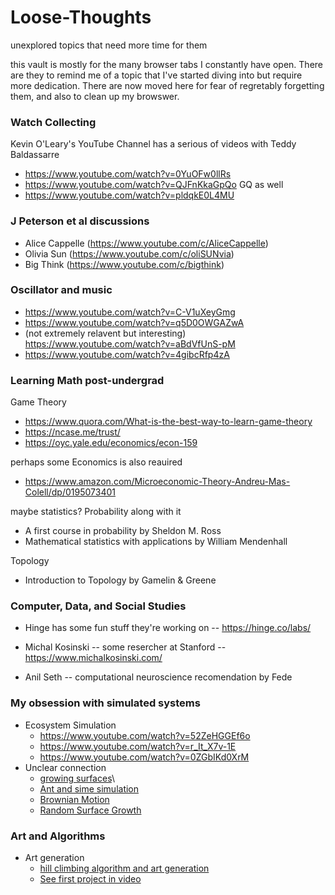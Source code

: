 # Loose-Thoughts
unexplored topics that need more time for them

this vault is mostly for the many  browser tabs I constantly have open. There are they to remind me of a topic that I've started diving into but require more dedication. There are now moved here for fear of regretably forgetting them, and also to clean up my browswer. 

### Watch Collecting
Kevin O'Leary's YouTube Channel has a serious of videos with Teddy Baldassarre
- https://www.youtube.com/watch?v=0YuOFw0llRs
- https://www.youtube.com/watch?v=QJFnKkaGpQo
GQ as well
- https://www.youtube.com/watch?v=pldqkE0L4MU

### J Peterson et al discussions
- Alice Cappelle (https://www.youtube.com/c/AliceCappelle)
- Olivia Sun (https://www.youtube.com/c/oliSUNvia)
- Big Think (https://www.youtube.com/c/bigthink)

### Oscillator and music
- https://www.youtube.com/watch?v=C-V1uXeyGmg
- https://www.youtube.com/watch?v=q5D0OWGAZwA
- (not extremely relavent but interesting) https://www.youtube.com/watch?v=aBdVfUnS-pM
- https://www.youtube.com/watch?v=4gibcRfp4zA

### Learning Math post-undergrad

Game Theory
- https://www.quora.com/What-is-the-best-way-to-learn-game-theory
- https://ncase.me/trust/
- https://oyc.yale.edu/economics/econ-159

perhaps some Economics is also reauired
- https://www.amazon.com/Microeconomic-Theory-Andreu-Mas-Colell/dp/0195073401

maybe statistics? Probability along with it
- A first course in probability by Sheldon M. Ross
- Mathematical statistics with applications by William Mendenhall

Topology
- Introduction to Topology by Gamelin & Greene

### Computer, Data, and Social Studies

- Hinge has some fun stuff they're working on
-- https://hinge.co/labs/

- Michal Kosinski
-- some resercher at Stanford
-- https://www.michalkosinski.com/

- Anil Seth
-- computational neuroscience recomendation by Fede

### My obsession with simulated systems

- Ecosystem Simulation
  - https://www.youtube.com/watch?v=52ZeHGGEf6o
  - https://www.youtube.com/watch?v=r_It_X7v-1E
  - https://www.youtube.com/watch?v=0ZGbIKd0XrM
- Unclear connection
  - [growing surfaces](https://web.mit.edu/8.334/www/grades/projects/projects17/OscarMickelin/index.html)\
  - [Ant and sime simulation](https://www.youtube.com/watch?v=X-iSQQgOd1A)
  - [Brownian Motion](https://scipy-cookbook.readthedocs.io/items/BrownianMotion.html)
  - [Random Surface Growth](https://web.mit.edu/8.334/www/grades/projects/projects17/OscarMickelin/index.html)

### Art and Algorithms

- Art generation
  - [hill climbing algorithm and art generation](https://github.com/aidenbenner/hillclimbing-painting)
  - [See first project in video](https://www.youtube.com/watch?v=LrEvoKI07Ww)
